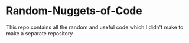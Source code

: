 # Random-Nuggets-of-Code
This repo contains all the random and useful code which I didn't make to make a separate repository
